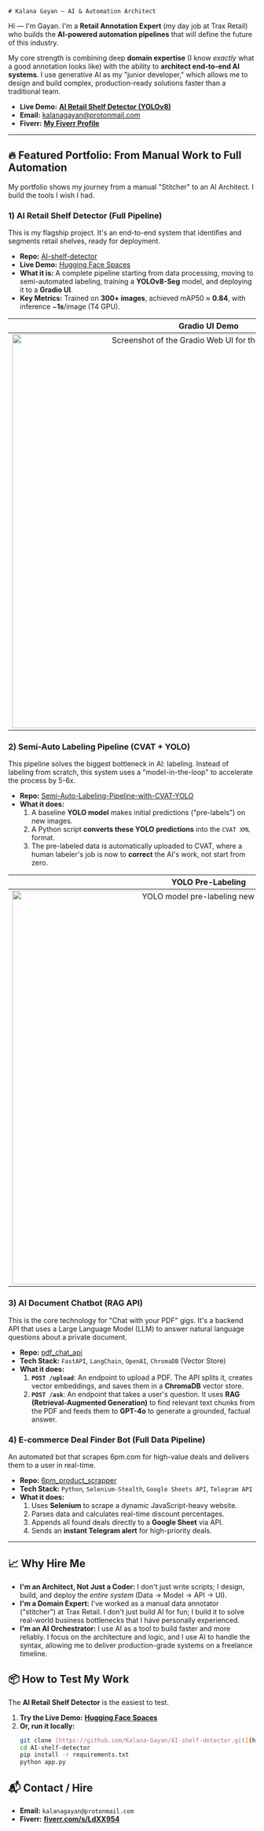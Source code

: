     # Kalana Gayan — AI & Automation Architect

Hi — I'm Gayan. I'm a **Retail Annotation Expert** (my day job at Trax Retail) who builds the **AI-powered automation pipelines** that will define the future of this industry.

My core strength is combining deep **domain expertise** (I know *exactly* what a good annotation looks like) with the ability to **architect end-to-end AI systems**. I use generative AI as my "junior developer," which allows me to design and build complex, production-ready solutions faster than a traditional team.

* **Live Demo:** [**AI Retail Shelf Detector (YOLOv8)**](https://huggingface.co/spaces/Gayan32/Rack_Detector)
* **Email:** kalanagayan@protonmail.com
* **Fiverr:** [**My Fiverr Profile**](https://www.fiverr.com/s/LdXX954)

---

## 🔥 Featured Portfolio: From Manual Work to Full Automation

My portfolio shows my journey from a manual "Stitcher" to an AI Architect. I build the tools I wish I had.

### 1) AI Retail Shelf Detector (Full Pipeline)
This is my flagship project. It's an end-to-end system that identifies and segments retail shelves, ready for deployment.

* **Repo:** [AI-shelf-detector](https://github.com/Kalana-Gayan/AI-shelf-detector)
* **Live Demo:** [Hugging Face Spaces](https://huggingface.co/spaces/Gayan32/Rack_Detector)
* **What it is:** A complete pipeline starting from data processing, moving to semi-automated labeling, training a **YOLOv8-Seg** model, and deploying it to a **Gradio UI**.
* **Key Metrics:** Trained on **300+ images**, achieved mAP50 ≈ **0.84**, with inference ~**1s**/image (T4 GPU).

| Gradio UI Demo | Example Segmentation Output |
| :---: | :---: |
| <img width="800" alt="Screenshot of the Gradio Web UI for the shelf detector" src="https://github.com/user-attachments/assets/206b6b13-fce7-4324-909c-90e94313e113" /> | <img width="800" alt="Example of YOLOv8 segmentation on a retail shelf" src="https://github.com/user-attachments/assets/ddffe2e3-62d6-4212-94ec-59bc814d9ccb" /> |

### 2) Semi-Auto Labeling Pipeline (CVAT + YOLO)
This pipeline solves the biggest bottleneck in AI: labeling. Instead of labeling from scratch, this system uses a "model-in-the-loop" to accelerate the process by 5-6x.

* **Repo:** [Semi-Auto-Labeling-Pipeline-with-CVAT-YOLO](https://github.com/Kalana-Gayan/Semi-Auto-Labeling-Pipeline-with-CVAT-YOLO)
* **What it does:**
    1.  A baseline **YOLO model** makes initial predictions ("pre-labels") on new images.
    2.  A Python script **converts these YOLO predictions** into the `CVAT XML` format.
    3.  The pre-labeled data is automatically uploaded to CVAT, where a human labeler's job is now to **correct** the AI's work, not start from zero.

| YOLO Pre-Labeling | Data Ready for CVAT Correction |
| :---: | :---: |
| <img width="800" alt="YOLO model pre-labeling new images" src="https://github.com/Kalana-Gayan/Semi-Auto-Labeling-Pipeline-with-CVAT-YOLO/blob/c5beb3b97d2dd5b4a97819f58d83dadee641d274/raw_images/52128488.png" /> | <img width="800" alt="Pre-labeled data imported into CVAT for human correction" src="https://github.com/user-attachments/assets/3e5fbe82-04e1-4981-80f6-b2b3c72bcdaf" /> |

### 3) AI Document Chatbot (RAG API)
This is the core technology for "Chat with your PDF" gigs. It's a backend API that uses a Large Language Model (LLM) to answer natural language questions about a private document.

* **Repo:** [pdf_chat_api](https://github.com/Kalana-Gayan/Chat-with-your-PDF-API-RAG-Portfolio-Project-)
* **Tech Stack:** `FastAPI`, `LangChain`, `OpenAI`, `ChromaDB` (Vector Store)
* **What it does:**
    1.  **`POST /upload`**: An endpoint to upload a PDF. The API splits it, creates vector embeddings, and saves them in a **ChromaDB** vector store.
    2.  **`POST /ask`**: An endpoint that takes a user's question. It uses **RAG (Retrieval-Augmented Generation)** to find relevant text chunks from the PDF and feeds them to **GPT-4o** to generate a grounded, factual answer.

### 4) E-commerce Deal Finder Bot (Full Data Pipeline)
An automated bot that scrapes 6pm.com for high-value deals and delivers them to a user in real-time.

* **Repo:** [6pm_product_scrapper](https://github.com/Kalana-Gayan/6pm.com-Automated-Deal-Finder-Bot)
* **Tech Stack:** `Python`, `Selenium-Stealth`, `Google Sheets API`, `Telegram API`
* **What it does:**
    1.  Uses **Selenium** to scrape a dynamic JavaScript-heavy website.
    2.  Parses data and calculates real-time discount percentages.
    3.  Appends all found deals directly to a **Google Sheet** via API.
    4.  Sends an **instant Telegram alert** for high-priority deals.

---

## 📈 Why Hire Me

* **I'm an Architect, Not Just a Coder:** I don't just write scripts; I design, build, and deploy the *entire system* (Data → Model → API → UI).
* **I'm a Domain Expert:** I've worked as a manual data annotator ("stitcher") at Trax Retail. I don't just build AI for fun; I build it to solve real-world business bottlenecks that I have personally experienced.
* **I'm an AI Orchestrator:** I use AI as a tool to build faster and more reliably. I focus on the architecture and logic, and I use AI to handle the syntax, allowing me to deliver production-grade systems on a freelance timeline.

## 📦 How to Test My Work

The **AI Retail Shelf Detector** is the easiest to test.

1.  **Try the Live Demo:** [**Hugging Face Spaces**](https://huggingface.co/spaces/Gayan32/Rack_Detector)
2.  **Or, run it locally:**
    ```bash
    git clone [https://github.com/Kalana-Gayan/AI-shelf-detector.git](https://github.com/Kalana-Gayan/AI-shelf-detector.git)
    cd AI-shelf-detector
    pip install -r requirements.txt
    python app.py
    ```

## 📬 Contact / Hire

* **Email:** `kalanagayan@protonmail.com`
* **Fiverr:** [**fiverr.com/s/LdXX954**](https://www.fiverr.com/s/LdXX954)

